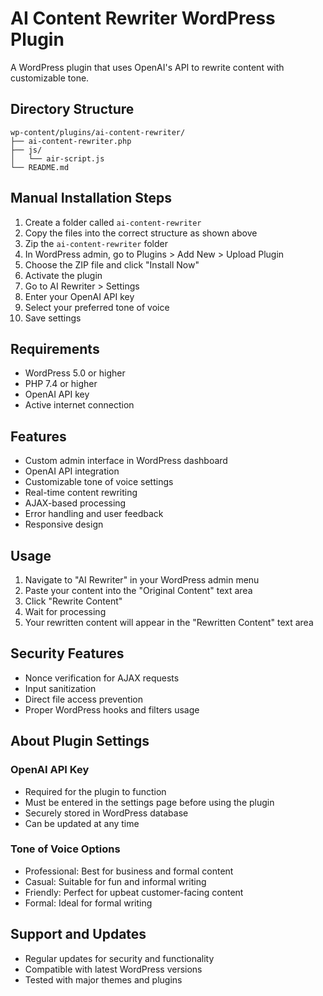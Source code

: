 # AI Content Rewriter WordPress Plugin

A WordPress plugin that uses OpenAI's API to rewrite content with customizable tone.

## Directory Structure

```
wp-content/plugins/ai-content-rewriter/
├── ai-content-rewriter.php
├── js/
│   └── air-script.js
└── README.md
```

## Manual Installation Steps

1. Create a folder called `ai-content-rewriter`
2. Copy the files into the correct structure as shown above
3. Zip the `ai-content-rewriter` folder
4. In WordPress admin, go to Plugins > Add New > Upload Plugin
5. Choose the ZIP file and click "Install Now"
6. Activate the plugin
7. Go to AI Rewriter > Settings
8. Enter your OpenAI API key
9. Select your preferred tone of voice
10. Save settings

## Requirements

- WordPress 5.0 or higher
- PHP 7.4 or higher
- OpenAI API key
- Active internet connection

## Features

- Custom admin interface in WordPress dashboard
- OpenAI API integration
- Customizable tone of voice settings
- Real-time content rewriting
- AJAX-based processing
- Error handling and user feedback
- Responsive design

## Usage

1. Navigate to "AI Rewriter" in your WordPress admin menu
2. Paste your content into the "Original Content" text area
3. Click "Rewrite Content"
4. Wait for processing
5. Your rewritten content will appear in the "Rewritten Content" text area

## Security Features

- Nonce verification for AJAX requests
- Input sanitization
- Direct file access prevention
- Proper WordPress hooks and filters usage

## About Plugin Settings

### OpenAI API Key
- Required for the plugin to function
- Must be entered in the settings page before using the plugin
- Securely stored in WordPress database
- Can be updated at any time

### Tone of Voice Options
- Professional: Best for business and formal content
- Casual: Suitable for fun and informal writing
- Friendly: Perfect for upbeat customer-facing content
- Formal: Ideal for formal writing

## Support and Updates

- Regular updates for security and functionality
- Compatible with latest WordPress versions
- Tested with major themes and plugins